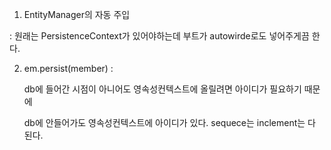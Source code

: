 1. EntityManager의 자동 주입

  : 원래는 PersistenceContext가 있어야하는데 부트가 autowirde로도 넣어주게끔 한다.
  
2. em.persist(member)
: 
    
    db에 들어간 시점이 아니어도 영속성컨텍스트에 올릴려면 아이디가 필요하기 때문에
  
    db에 안들어가도 영속성컨텍스트에 아이디가 있다. sequece는 inclement는 다 된다.
    
